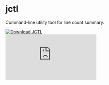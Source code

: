# jctl
Command-line utility tool for line count summary.

[![Download JCTL](https://img.shields.io/sourceforge/dt/jctl.svg)](https://sourceforge.net/projects/jctl/files/latest/download)  
[![Download JCTL](https://sourceforge.net/sflogo.php?type=13&group_id=3359924)](https://sourceforge.net/p/jctl/)
